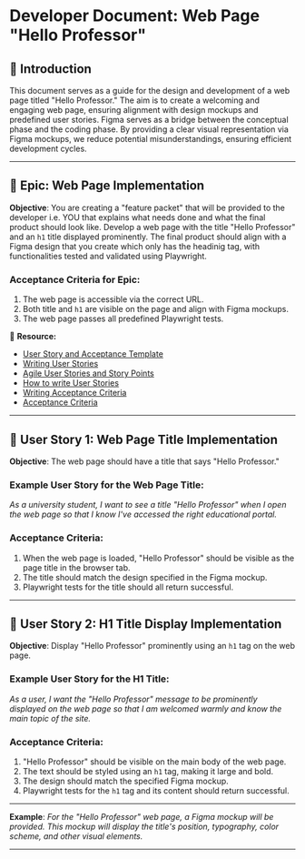# **Developer Document: Web Page "Hello Professor"**

## 📌 **Introduction**

This document serves as a guide for the design and development of a web page titled "Hello Professor." The aim is to create a welcoming and engaging web page, ensuring alignment with design mockups and predefined user stories.
Figma serves as a bridge between the conceptual phase and the coding phase. By providing a clear visual representation via Figma mockups, we reduce potential misunderstandings, ensuring efficient development cycles.

---

## 📌 **Epic: Web Page Implementation**

**Objective**: You are creating a "feature packet" that will be provided to the developer i.e. YOU that explains what needs done and what the final product should look like. Develop a web page with the title "Hello Professor" and an `h1` title displayed prominently. The final product should align with a Figma design that you create which only has the headinig tag, with functionalities tested and validated using Playwright.  
### **Acceptance Criteria for Epic**:
1. The web page is accessible via the correct URL.
2. Both title and `h1` are visible on the page and align with Figma mockups.
3. The web page passes all predefined Playwright tests.

📖 **Resource:**
   - [User Story and Acceptance Template](userstory_acceptance_template.md)
   - [Writing User Stories](https://www.altexsoft.com/blog/user-stories/)
   - [Agile User Stories and Story Points](https://www.youtube.com/watch?v=ogV2r9579WI) 
   - [How to write User Stories](https://www.youtube.com/watch?v=Fw98L-kcRpc)
   - [Writing Acceptance Criteria](https://www.altexsoft.com/blog/business/acceptance-criteria-purposes-formats-and-best-practices/)
   - [Acceptance Criteria](https://www.youtube.com/watch?v=DavPyEFeEFw)

---

## 🎯 **User Story 1: Web Page Title Implementation**

**Objective**: The web page should have a title that says "Hello Professor."

### **Example User Story for the Web Page Title**:

*As a university student, I want to see a title "Hello Professor" when I open the web page so that I know I've accessed the right educational portal.*

### **Acceptance Criteria**:
1. When the web page is loaded, "Hello Professor" should be visible as the page title in the browser tab.
2. The title should match the design specified in the Figma mockup.
3. Playwright tests for the title should all return successful.

---

## 🎯 **User Story 2: H1 Title Display Implementation**

**Objective**: Display "Hello Professor" prominently using an `h1` tag on the web page.

### **Example User Story for the H1 Title**:

*As a user, I want the "Hello Professor" message to be prominently displayed on the web page so that I am welcomed warmly and know the main topic of the site.*

### **Acceptance Criteria**:
1. "Hello Professor" should be visible on the main body of the web page.
2. The text should be styled using an `h1` tag, making it large and bold.
3. The design should match the specified Figma mockup.
4. Playwright tests for the `h1` tag and its content should return successful.

---

**Example**:
*For the "Hello Professor" web page, a Figma mockup will be provided. This mockup will display the title's position, typography, color scheme, and other visual elements.*

---